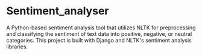 # Sentiment_analyser
A Python-based sentiment analysis tool that utilizes NLTK for preprocessing and classifying the sentiment of text data into positive, negative, or neutral categories. This project is built with Django and NLTK's sentiment analysis libraries.
